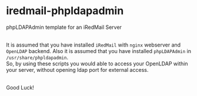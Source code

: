 # iredmail-phpldapadmin
phpLDAPAdmin template for an iRedMail Server<br/><br/>

It is assumed that you have installed `iRedMail` with `nginx` webserver and `OpenLDAP` backend. Also it is assumed that you have installed `phpLDAPAdmin` in `/usr/share/phpldapadmin`. <br/>
So, by using these scripts you would able to access your OpenLDAP within your server, without opening ldap port for external access. <br/><br/>

Good Luck!
